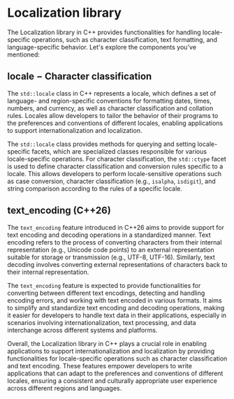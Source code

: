# Localization library

The Localization library in C++ provides functionalities for handling locale-specific operations, such as character classification, text formatting, and language-specific behavior. Let's explore the components you've mentioned:

## locale − Character classification

The `std::locale` class in C++ represents a locale, which defines a set of language- and region-specific conventions for formatting dates, times, numbers, and currency, as well as character classification and collation rules. Locales allow developers to tailor the behavior of their programs to the preferences and conventions of different locales, enabling applications to support internationalization and localization.

The `std::locale` class provides methods for querying and setting locale-specific facets, which are specialized classes responsible for various locale-specific operations. For character classification, the `std::ctype` facet is used to define character classification and conversion rules specific to a locale. This allows developers to perform locale-sensitive operations such as case conversion, character classification (e.g., `isalpha`, `isdigit`), and string comparison according to the rules of a specific locale.

## text_encoding (C++26)

The `text_encoding` feature introduced in C++26 aims to provide support for text encoding and decoding operations in a standardized manner. Text encoding refers to the process of converting characters from their internal representation (e.g., Unicode code points) to an external representation suitable for storage or transmission (e.g., UTF-8, UTF-16). Similarly, text decoding involves converting external representations of characters back to their internal representation.

The `text_encoding` feature is expected to provide functionalities for converting between different text encodings, detecting and handling encoding errors, and working with text encoded in various formats. It aims to simplify and standardize text encoding and decoding operations, making it easier for developers to handle text data in their applications, especially in scenarios involving internationalization, text processing, and data interchange across different systems and platforms.

Overall, the Localization library in C++ plays a crucial role in enabling applications to support internationalization and localization by providing functionalities for locale-specific operations such as character classification and text encoding. These features empower developers to write applications that can adapt to the preferences and conventions of different locales, ensuring a consistent and culturally appropriate user experience across different regions and languages.
